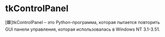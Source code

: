 # tkControlPanel
[🟩]tkControlPanel – это Python-программа, которая пытается повторить GUI панели управления, которая использовалась в Windows NT 3.1-3.51. 
